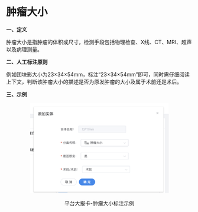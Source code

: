 # 肿瘤大小

**一、定义**

&#x20;   肿瘤大小是指肿瘤的体积或尺寸，检测手段包括物理检查、X线、CT、MRI、超声以及病理测量。

**二、人工标注原则**

&#x20;   例如团块影大小为23×34×54mm，标注“23×34×54mm”即可，同时需仔细阅读上下文，判断该肿瘤大小的描述是否为原发肿瘤的大小及属于术前还是术后。

**三、示例**

<div align="center">

<figure><img src="../../.gitbook/assets/image (4).png" alt="" width="375"><figcaption><p>平台大报卡-肿瘤大小标注示例</p></figcaption></figure>

</div>
